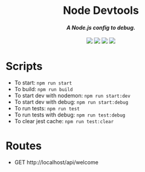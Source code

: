<h1 align="center">Node Devtools</h1>

<h4 align="center"><i>A Node.js config to debug.</i></h4>

<div align="center">
    <a href="https://github.com/jdssl/node-devtools/stars"><img src="https://img.shields.io/github/stars/jdssl/node-devtools?color=eb746b&labelColor=1e2528&style=for-the-badge"></a>
    <a href="https://github.com/jdssl/node-devtools/issues"><img src="https://img.shields.io/github/issues/jdssl/node-devtools?color=73a3b7&labelColor=1e2528&style=for-the-badge"></a>
    <a href="https://github.com/jdssl/node-devtools/blob/main/LICENSE"><img src="https://img.shields.io/static/v1?label=license&message=MIT&color=8eb2af&labelColor=1e2528&style=for-the-badge"></a>
    <a href="https://github.com/jdssl/node-devtools/network/members"><img src="https://img.shields.io/github/forks/jdssl/node-devtools?color=fdb292&labelColor=1e2528&style=for-the-badge"></a>
</div>


# Scripts

- To start: `npm run start`
- To build: `npm run build`
- To start dev with nodemon: `npm run start:dev`
- To start dev with debug: `npm run start:debug`
- To run tests: `npm run test`
- To run tests with debug: `npm run test:debug`
- To clear jest cache: `npm run test:clear`

# Routes

- GET http://localhost/api/welcome

